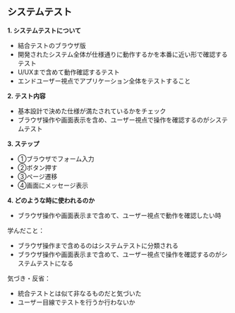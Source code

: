 ## システムテスト

**1. システムテストについて**
- 結合テストのブラウザ版
- 開発されたシステム全体が仕様通りに動作するかを本番に近い形で確認するテスト
- U/UXまで含めて動作確認するテスト
- エンドユーザー視点でアプリケーション全体をテストすること

**2. テスト内容**
- 基本設計で決めた仕様が満たされているかをチェック
- ブラウザ操作や画面表示を含め、ユーザー視点で操作を確認するのがシステムテスト

**3. ステップ**
- ①ブラウザでフォーム入力
- ②ボタン押す
- ③ページ遷移
- ④画面にメッセージ表示

**4. どのような時に使われるのか**
- ブラウザ操作や画面表示まで含めて、ユーザー視点で動作を確認したい時

学んだこと：
- ブラウザ操作まで含めるのはシステムテストに分類される
- ブラウザ操作や画面表示まで含めて、ユーザー視点で操作を確認するのがシステムテストになる

気づき・反省：
- 統合テストとは似て非なるものだと気づいた
- ユーザー目線でテストを行うか行わないか
